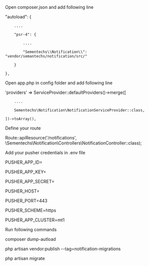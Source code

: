 Open composer.json and add following line

"autoload": {

        ....
        
        "psr-4": {
        
            ....
            
            "Sementechs\\Notification\\": "vendor/semantechs/notification/src/"
            
        }
        
    },
    

Open app.php in config folder and add following line


'providers' => ServiceProvider::defaultProviders()->merge([

        ....
        
        Sementechs\Notification\NotificationServiceProvider::class,
    
    ])->toArray(),

Define your route

Route::apiResource('/notifications', \Sementechs\Notification\Controllers\NotificationController::class);


Add your pusher credentials in .env file


PUSHER_APP_ID=

PUSHER_APP_KEY=

PUSHER_APP_SECRET=

PUSHER_HOST=

PUSHER_PORT=443

PUSHER_SCHEME=https

PUSHER_APP_CLUSTER=mt1


Run following commands

composer dump-autload

php artisan vendor:publish --tag=notification-migrations

php artisan migrate

